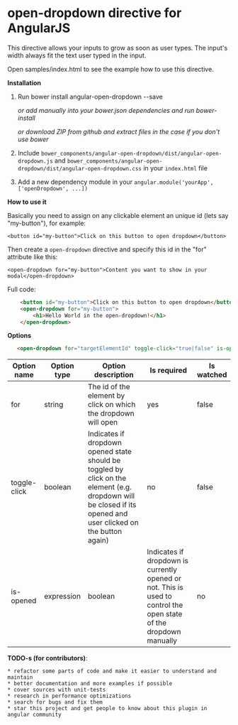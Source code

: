 open-dropdown directive for AngularJS
========================

This directive allows your inputs to grow as soon as user types.
The input's width always fit the text user typed in the input.

Open samples/index.html to see the example how to use this directive.

**Installation**

1. Run bower install angular-open-dropdown --save

    *or add manually into your bower.json dependencies and run bower-install*
    
    *or download ZIP from github and extract files in the case if you don't use bower*
    
2. Include `bower_components/angular-open-dropdown/dist/angular-open-dropdown.js` and 
 `bower_components/angular-open-dropdown/dist/angular-open-dropdown.css` in your `index.html` file

3. Add a new dependency module in your `angular.module('yourApp', ['openDropdown', ...])`

**How to use it**

Basically you need to assign on any clickable element an unique id (lets say "my-button"), for example:

```<button id="my-button">Click on this button to open dropdown</button>```

Then create a `open-dropdown` directive and specify this id in the "for" attribute like this:

```<open-dropdown for="my-button">Content you want to show in your modal</open-dropdown>```

Full code:

```html
    <button id="my-button">Click on this button to open dropdown</button>
    <open-dropdown for="my-button">
        <h1>Hello World in the open-dropdown!</h1>
    </open-dropdown>
```

**Options**

```html
   <open-dropdown for="targetElementId" toggle-click="true|false" is-opened="expression|boolean"></open-dropdown>
```

| Option name  | Option type        | Option description                                                                                                                                             | Is required | Is watched |
|--------------|--------------------|----------------------------------------------------------------------------------------------------------------------------------------------------------------|-------------|------------|
| for          | string             | The id of the element by click on which the dropdown will open                                                                                                 | yes         | false      |
| toggle-click | boolean            | Indicates if dropdown opened state should be toggled by click on the element (e.g. dropdown will be closed if its opened and user clicked on the button again) | no          | false      |
| is-opened    | expression|boolean | Indicates if dropdown is currently opened or not. This is used to control the open state of the dropdown manually                                              | no          | true       |

**TODO-s (for contributors)**:

    * refactor some parts of code and make it easier to understand and maintain
    * better documentation and more examples if possible
    * cover sources with unit-tests
    * research in performance optimizations
    * search for bugs and fix them
    * star this project and get people to know about this plugin in angular community